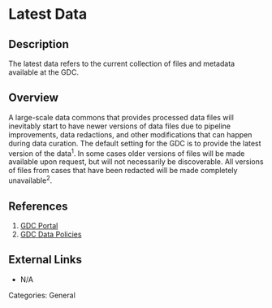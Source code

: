# Latest Data #

## Description ##

The latest data refers to the current collection of files and metadata available at the GDC.       

## Overview ##

A large-scale data commons that provides processed data files will inevitably start to have newer versions of data files due to pipeline improvements, data redactions, and other modifications that can happen during data curation. The default setting for the GDC is to provide the latest version of the data<sup>1</sup>. In some cases older versions of files will be made available upon request, but will not necessarily be discoverable. All versions of files from cases that have been redacted will be made completely unavailable<sup>2</sup>.   

## References ##
1. [GDC Portal](https://portal.gdc.cancer.gov/)
2. [GDC Data Policies](https://gdc.cancer.gov/about-gdc/gdc-policies)

## External Links ##
* N/A

Categories: General

